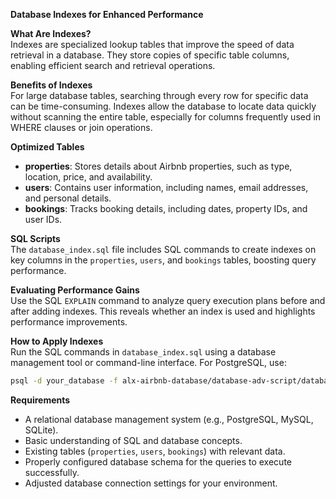 **Database Indexes for Enhanced Performance**

**What Are Indexes?**  
Indexes are specialized lookup tables that improve the speed of data retrieval in a database. They store copies of specific table columns, enabling efficient search and retrieval operations.

**Benefits of Indexes**  
For large database tables, searching through every row for specific data can be time-consuming. Indexes allow the database to locate data quickly without scanning the entire table, especially for columns frequently used in WHERE clauses or join operations.

**Optimized Tables**  
- **properties**: Stores details about Airbnb properties, such as type, location, price, and availability.  
- **users**: Contains user information, including names, email addresses, and personal details.  
- **bookings**: Tracks booking details, including dates, property IDs, and user IDs.

**SQL Scripts**  
The `database_index.sql` file includes SQL commands to create indexes on key columns in the `properties`, `users`, and `bookings` tables, boosting query performance.

**Evaluating Performance Gains**  
Use the SQL `EXPLAIN` command to analyze query execution plans before and after adding indexes. This reveals whether an index is used and highlights performance improvements.

**How to Apply Indexes**  
Run the SQL commands in `database_index.sql` using a database management tool or command-line interface. For PostgreSQL, use:  
```bash
psql -d your_database -f alx-airbnb-database/database-adv-script/database_index.sql
```  


**Requirements**  
- A relational database management system (e.g., PostgreSQL, MySQL, SQLite).  
- Basic understanding of SQL and database concepts.  
- Existing tables (`properties`, `users`, `bookings`) with relevant data.  
- Properly configured database schema for the queries to execute successfully.  
- Adjusted database connection settings for your environment.